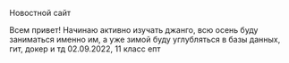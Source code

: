Новостной сайт


Всем привет! Начинаю активно изучать джанго, всю осень буду заниматься именно им, а уже зимой буду углубляться в базы данных, гит, докер и тд
02.09.2022, 11 класс епт

